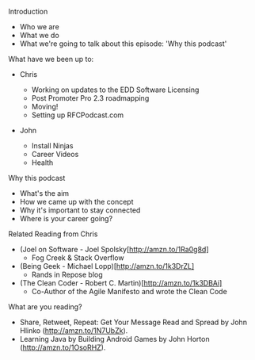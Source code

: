 Introduction
* Who we are
* What we do
* What we're going to talk about this episode: 'Why this podcast'

What have we been up to:

* Chris
  * Working on updates to the EDD Software Licensing
  * Post Promoter Pro 2.3 roadmapping
  * Moving!
  * Setting up RFCPodcast.com

* John
  * Install Ninjas
  * Career Videos
  * Health

Why this podcast
* What's the aim
* How we came up with the concept
* Why it's important to stay connected
* Where is your career going?

Related Reading from Chris
* (Joel on Software - Joel Spolsky[http://amzn.to/1Ra0g8d]
  * Fog Creek & Stack Overflow 
* (Being Geek - Michael Lopp)[http://amzn.to/1k3DrZL]
  * Rands in Repose blog
* (The Clean Coder - Robert C. Martin)[http://amzn.to/1k3DBAi]
  * Co-Author of the Agile Manifesto and wrote the Clean Code

What are you reading?
* Share, Retweet, Repeat: Get Your Message Read and Spread by John Hlinko (http://amzn.to/1N7UbZk).
* Learning Java by Building Android Games by John Horton (http://amzn.to/1OsoRHZ).
